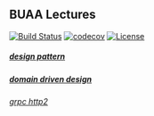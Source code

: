 ## BUAA Lectures
[![Build Status](https://travis-ci.org/feuyeux/buaa-lectures.svg?branch=master)](https://travis-ci.org/feuyeux/buaa-lectures)
[![codecov](https://codecov.io/gh/feuyeux/buaa-lectures/branch/master/graph/badge.svg)](https://codecov.io/gh/feuyeux/buaa-lectures)
[![License](https://img.shields.io/badge/license-Apache%202-4EB1BA.svg)](https://www.apache.org/licenses/LICENSE-2.0.html)

##### [design pattern](design-pattern)
##### [domain driven design](domain-driven-design)
###### [grpc http2](grpc-http2)